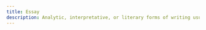 ```yaml
---
title: Essay
description: Analytic, interpretative, or literary forms of writing usually from my personal perspective
---
```

